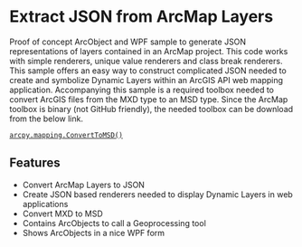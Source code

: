 # Extract JSON from ArcMap Layers

Proof of concept ArcObject and WPF sample to generate JSON representations of layers contained in an ArcMap project.
This code works with simple renderers, unique value renderers and class break renderers.
This sample offers an easy way to construct complicated JSON needed to create and symbolize Dynamic Layers within an ArcGIS API web mapping application.
 Accompanying this sample is a required toolbox needed
to convert ArcGIS files from the MXD type to an MSD type.  Since the ArcMap toolbox is binary (not GitHub friendly), the needed toolbox can be download from the below link.

[`arcpy.mapping.ConvertToMSD()`](http://resources.arcgis.com/en/help/main/10.2/index.html#//00s300000034000000)

## Features

* Convert ArcMap Layers to JSON
* Create JSON based renderers needed to display Dynamic Layers in web applications
* Convert MXD to MSD
* Contains ArcObjects to call a Geoprocessing tool
* Shows ArcObjects in a nice WPF form

